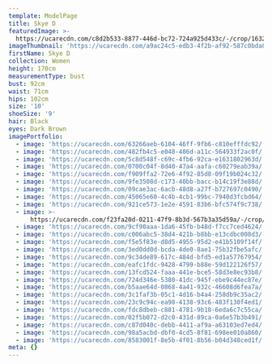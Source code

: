 ```yaml
---
template: ModelPage
title: Skye D
featuredImage: >-
  https://ucarecdn.com/c8d2b533-8877-446d-bc72-724a925d433c/-/crop/1632x992/0,429/-/preview/
imageThumbnail: 'https://ucarecdn.com/a9ac24c5-edb3-4f2b-af92-587c0bda86a9/'
firstName: Skye D
collection: Women
height: 170cm
measurementType: bust
bust: 92cm
waist: 71cm
hips: 102cm
size: '10'
shoeSize: '9'
hair: Black
eyes: Dark Brown
imagePortfolio:
  - image: 'https://ucarecdn.com/63266aeb-6104-46ff-9fb6-c810efffdc92/'
  - image: 'https://ucarecdn.com/482fb4c5-e048-486d-a11c-564933f2ac0f/'
  - image: 'https://ucarecdn.com/5c8d548f-c69c-4fb6-92ca-e1631802963d/'
  - image: 'https://ucarecdn.com/0700c04f-8d40-47a4-aafa-c60279eab39a/'
  - image: 'https://ucarecdn.com/f909ffa2-72e6-4f92-85d8-09f19b024c32/'
  - image: 'https://ucarecdn.com/9fe3508d-c173-40bb-bacc-b14c19f3e88d/'
  - image: 'https://ucarecdn.com/09cae3ac-6acb-48d8-a27f-b727697c0490/'
  - image: 'https://ucarecdn.com/45065e60-4c4b-4cb1-99bc-7940d3fcbd64/'
  - image: 'https://ucarecdn.com/921ce573-1e2e-4591-83b6-bfc574f9c738/'
  - image: >-
      https://ucarecdn.com/f23fa20d-0211-47f9-8b3d-567b3a35d59a/-/crop/898x329/42,0/-/preview/
  - image: 'https://ucarecdn.com/9cf90aaa-1da6-45fb-b48d-f7cc7ced4624/'
  - image: 'https://ucarecdn.com/c006abc5-38d4-421b-b8bb-e13cdbc008d3/'
  - image: 'https://ucarecdn.com/f5e5f83e-d8d5-4955-95d2-e41b5109f14f/'
  - image: 'https://ucarecdn.com/3ed0dd0d-bcda-4de0-8ae1-75b32fbe5afc/'
  - image: 'https://ucarecdn.com/9c34de89-617c-484d-bfd5-ed1a57767954/'
  - image: 'https://ucarecdn.com/eafc1fdc-9428-4799-b88e-59d122126f57/'
  - image: 'https://ucarecdn.com/13fcd524-faaa-441e-bce5-58d3e8ec93b8/'
  - image: 'https://ucarecdn.com/724d346e-5380-41dc-945f-ebe9c44ec87e/'
  - image: 'https://ucarecdn.com/b5aae64d-0868-4a41-932c-46608d6fea7a/'
  - image: 'https://ucarecdn.com/3c1faf3b-05c1-4d16-b4a4-258db9c35ac2/'
  - image: 'https://ucarecdn.com/23c9c94c-ea98-4138-93c6-483f130f4ed1/'
  - image: 'https://ucarecdn.com/fdc8dbeb-c881-4781-9b18-6eda6c7c55ca/'
  - image: 'https://ucarecdn.com/02f5b072-d2c0-431d-89ca-0a6e57b3b491/'
  - image: 'https://ucarecdn.com/c87d040c-debb-4411-af9a-a63103ed7ed4/'
  - image: 'https://ucarecdn.com/98a5acbd-dbf0-4cd5-8f81-698ee010a860/'
  - image: 'https://ucarecdn.com/8583001f-8e5b-4f01-8b56-b04d348ced1f/'
meta: {}
---
```



